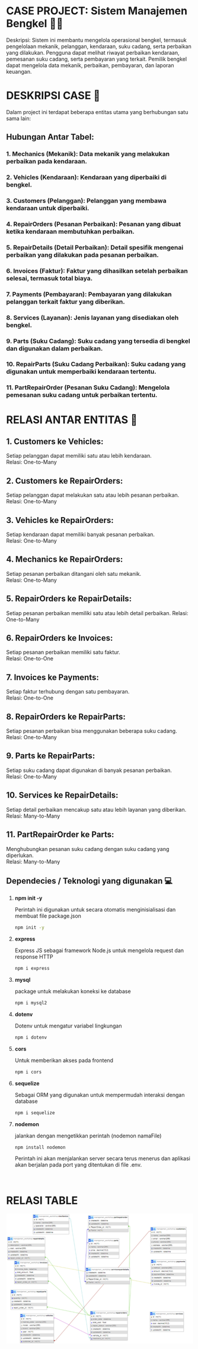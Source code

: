 # CASE PROJECT: Sistem Manajemen Bengkel 🚗🔧

Deskripsi: Sistem ini membantu mengelola operasional bengkel, termasuk pengelolaan mekanik, pelanggan, kendaraan, suku cadang, serta perbaikan yang dilakukan. Pengguna dapat melihat riwayat perbaikan kendaraan, pemesanan suku cadang, serta pembayaran yang terkait. Pemilik bengkel dapat mengelola data mekanik, perbaikan, pembayaran, dan laporan keuangan.

# DESKRIPSI CASE 🔧

Dalam project ini terdapat beberapa entitas utama yang berhubungan satu sama lain:

## Hubungan Antar Tabel:
### 1. **Mechanics (Mekanik)**: Data mekanik yang melakukan perbaikan pada kendaraan.
### 2. **Vehicles (Kendaraan)**: Kendaraan yang diperbaiki di bengkel.
### 3. **Customers (Pelanggan)**: Pelanggan yang membawa kendaraan untuk diperbaiki.
### 4. **RepairOrders (Pesanan Perbaikan)**: Pesanan yang dibuat ketika kendaraan membutuhkan perbaikan.
### 5. **RepairDetails (Detail Perbaikan)**: Detail spesifik mengenai perbaikan yang dilakukan pada pesanan perbaikan.
### 6. **Invoices (Faktur)**: Faktur yang dihasilkan setelah perbaikan selesai, termasuk total biaya.
### 7. **Payments (Pembayaran)**: Pembayaran yang dilakukan pelanggan terkait faktur yang diberikan.
### 8. **Services (Layanan)**: Jenis layanan yang disediakan oleh bengkel.
### 9. **Parts (Suku Cadang)**: Suku cadang yang tersedia di bengkel dan digunakan dalam perbaikan.
### 10. **RepairParts (Suku Cadang Perbaikan)**: Suku cadang yang digunakan untuk memperbaiki kendaraan tertentu.
### 11. **PartRepairOrder (Pesanan Suku Cadang)**: Mengelola pemesanan suku cadang untuk perbaikan tertentu.

# RELASI ANTAR ENTITAS 🔗

## 1. **Customers ke Vehicles**:
Setiap pelanggan dapat memiliki satu atau lebih kendaraan.  
Relasi: One-to-Many

## 2. **Customers ke RepairOrders**:
Setiap pelanggan dapat melakukan satu atau lebih pesanan perbaikan.  
Relasi: One-to-Many

## 3. **Vehicles ke RepairOrders**:
Setiap kendaraan dapat memiliki banyak pesanan perbaikan.  
Relasi: One-to-Many

## 4. **Mechanics ke RepairOrders**:
Setiap pesanan perbaikan ditangani oleh satu mekanik.  
Relasi: One-to-Many

## 5. **RepairOrders ke RepairDetails**:
Setiap pesanan perbaikan memiliki satu atau lebih detail perbaikan.
Relasi: One-to-Many

## 6. **RepairOrders ke Invoices**:
Setiap pesanan perbaikan memiliki satu faktur.  
Relasi: One-to-One

## 7. **Invoices ke Payments**:
Setiap faktur terhubung dengan satu pembayaran.  
Relasi: One-to-One

## 8. **RepairOrders ke RepairParts**:
Setiap pesanan perbaikan bisa menggunakan beberapa suku cadang.  
Relasi: One-to-Many

## 9. **Parts ke RepairParts**:
Setiap suku cadang dapat digunakan di banyak pesanan perbaikan.  
Relasi: One-to-Many

## 10. **Services ke RepairDetails**:
Setiap detail perbaikan mencakup satu atau lebih layanan yang diberikan.  
Relasi: Many-to-Many

## 11. **PartRepairOrder ke Parts**:
Menghubungkan pesanan suku cadang dengan suku cadang yang diperlukan.  
Relasi: Many-to-Many

## Dependecies / Teknologi yang digunakan 💻

1. **npm init -y**

    Perintah ini digunakan untuk secara otomatis menginisialisasi dan membuat file package.json

    ```bash
    npm init -y
    ```

2. **express**

    Express JS sebagai framework Node.js untuk mengelola request dan response HTTP

    ```bash
    npm i express
    ```

3. **mysql**

    package untuk melakukan koneksi ke database

    ```bash
    npm i mysql2
    ```

4. **dotenv**

    Dotenv untuk mengatur variabel lingkungan

    ```bash
    npm i dotenv
    ```

4. **cors**

    Untuk memberikan akses pada frontend

    ```bash
    npm i cors
    ```

5. **sequelize**

    Sebagai ORM yang digunakan untuk mempermudah interaksi dengan database

    ```bash
    npm i sequelize
    ```

6. **nodemon**

    jalankan dengan mengetikkan perintah (nodemon namaFile)

    ```bash
    npm install nodemon
    ```

    Perintah ini akan menjalankan server secara terus menerus dan aplikasi akan berjalan pada port yang ditentukan di file .env.

<br>

# RELASI TABLE
![Database Relasi Bengkel](./img/relasitable.png)

